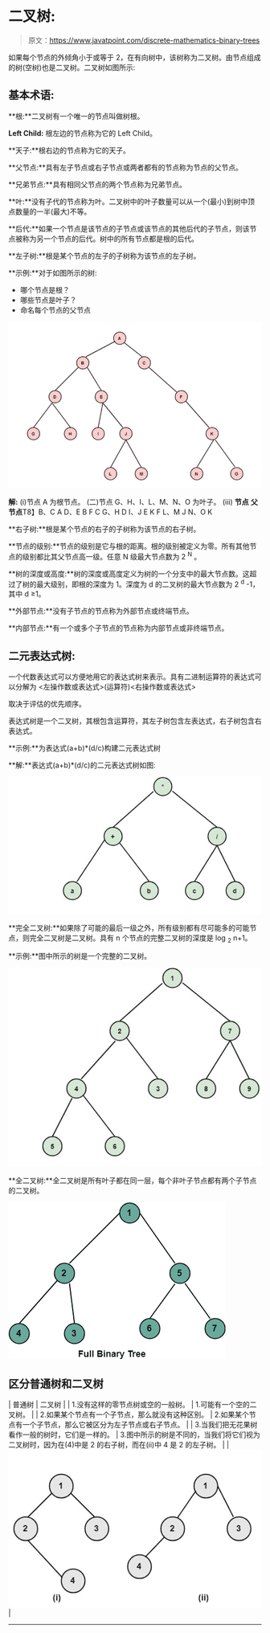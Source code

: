 # 二叉树:

> 原文：<https://www.javatpoint.com/discrete-mathematics-binary-trees>

如果每个节点的外倾角小于或等于 2，在有向树中，该树称为二叉树。由节点组成的树(空树)也是二叉树。二叉树如图所示:

## 基本术语:

**根:**二叉树有一个唯一的节点叫做树根。

**Left Child:** 根左边的节点称为它的 Left Child。

**天子:**根右边的节点称为它的天子。

**父节点:**具有左子节点或右子节点或两者都有的节点称为节点的父节点。

**兄弟节点:**具有相同父节点的两个节点称为兄弟节点。

**叶:**没有子代的节点称为叶。二叉树中的叶子数量可以从一个(最小)到树中顶点数量的一半(最大)不等。

**后代:**如果一个节点是该节点的子节点或该节点的其他后代的子节点，则该节点被称为另一个节点的后代。树中的所有节点都是根的后代。

**左子树:**根是某个节点的左子的子树称为该节点的左子树。

**示例:**对于如图所示的树:

*   哪个节点是根？
*   哪些节点是叶子？
*   命名每个节点的父节点

![Discrete Mathematics Binary Trees](img/06b2bc8beef04ec3c9e82c8665c6d9a2.png)

**解:** (i)节点 A 为根节点。
(二)节点 G、H、I、L、M、N、O 为叶子。
(iii) **节点** **父节点**T8】B、C A
D、E B
F C
G、H D
I、J E
K F
L、M J
N、O K

**右子树:**根是某个节点的右子的子树称为该节点的右子树。

**节点的级别:**节点的级别是它与根的距离。根的级别被定义为零。所有其他节点的级别都比其父节点高一级。任意 N 级最大节点数为 2 <sup>N</sup> 。

**树的深度或高度:**树的深度或高度定义为树的一个分支中的最大节点数。这超过了树的最大级别，即根的深度为 1。深度为 d 的二叉树的最大节点数为 2 <sup>d</sup> -1，其中 d ≥1。

**外部节点:**没有子节点的节点称为外部节点或终端节点。

**内部节点:**有一个或多个子节点的节点称为内部节点或非终端节点。

## 二元表达式树:

一个代数表达式可以方便地用它的表达式树来表示。具有二进制运算符的表达式可以分解为
<左操作数或表达式>(运算符)<右操作数或表达式>

取决于评估的优先顺序。

表达式树是一个二叉树，其根包含运算符，其左子树包含左表达式，右子树包含右表达式。

**示例:**为表达式(a+b)*(d/c)构建二元表达式树

**解:**表达式(a+b)*(d/c)的二元表达式树如图:

![Discrete Mathematics Binary Trees](img/bcff8056c719af3331bae2eb9abc11d6.png)

**完全二叉树:**如果除了可能的最后一级之外，所有级别都有尽可能多的可能节点，则完全二叉树是二叉树。具有 n 个节点的完整二叉树的深度是 log <sub>2</sub> n+1。

**示例:**图中所示的树是一个完整的二叉树。

![Discrete Mathematics Binary Trees](img/8d833a2ff1b7262de58aa95aa204e309.png)

**全二叉树:**全二叉树是所有叶子都在同一层，每个非叶子节点都有两个子节点的二叉树。

![Discrete Mathematics Binary Trees](img/59ba03cc641537ee1952bfec8f0cd580.png)

## 区分普通树和二叉树

| 普通树 | 二叉树 |
| 1.没有这样的零节点树或空的一般树。 | 1.可能有一个空的二叉树。 |
| 2.如果某个节点有一个子节点，那么就没有这种区别。 | 2.如果某个节点有一个子节点，那么它被区分为左子节点或右子节点。 |
| 3.当我们把无花果树看作一般的树时，它们是一样的。 | 3.图中所示的树是不同的，当我们将它们视为二叉树时，因为在(4)中是 2 的右子树，而在(ii)中 4 是 2 的左子树。 |
| ![Discrete Mathematics Binary Trees](img/1590c7ad07afdc504fa7b6c0b6d6a530.png) |

* * *